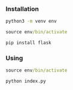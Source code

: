 ### Installation
```cmd
python3 -m venv env
```

```cmd
source env/bin/activate
```

```cmd
pip install flask
```

### Using
```cmd
source env/bin/activate
```

```cmd
python index.py
```